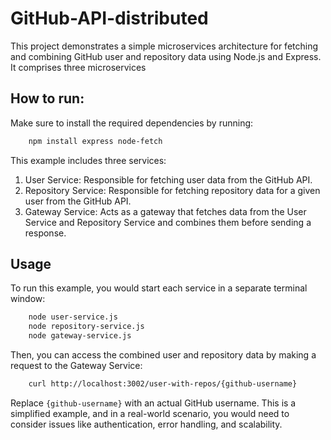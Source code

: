 # GitHub-API-distributed
This project demonstrates a simple microservices architecture for fetching and combining GitHub user and repository data using Node.js and Express. It comprises three microservices

## How to run:

Make sure to install the required dependencies by running:

```bash
    npm install express node-fetch
```
This example includes three services:

1. User Service: Responsible for fetching user data from the GitHub API.
2. Repository Service: Responsible for fetching repository data for a given user from the GitHub API.
3. Gateway Service: Acts as a gateway that fetches data from the User Service and Repository Service and combines them before sending a response.

## Usage

To run this example, you would start each service in a separate terminal window:

```bash
    node user-service.js
    node repository-service.js
    node gateway-service.js
```

Then, you can access the combined user and repository data by making a request to the Gateway Service:

```bash
    curl http://localhost:3002/user-with-repos/{github-username}

```

Replace `{github-username}` with an actual GitHub username. This is a simplified example, and in a real-world scenario, you would need to consider issues like authentication, error handling, and scalability.